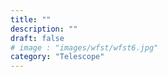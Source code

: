 ```yaml
---
title: ""
description: ""
draft: false
# image : "images/wfst/wfst6.jpg"
category: "Telescope"
---
```

